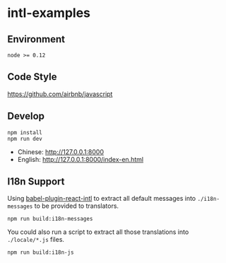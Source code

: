 # intl-examples

## Environment

```
node >= 0.12
```

## Code Style

https://github.com/airbnb/javascript

## Develop


```
npm install
npm run dev
```

- Chinese: http://127.0.0.1:8000
- English: http://127.0.0.1:8000/index-en.html

## I18n Support

Using [babel-plugin-react-intl](https://github.com/yahoo/babel-plugin-react-intl) to extract all default messages into `./i18n-messages` to be provided to translators.
```
npm run build:i18n-messages
```

You could also run a script to extract all those translations into `./locale/*.js` files.
```
npm run build:i18n-js
```
